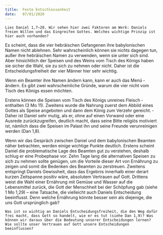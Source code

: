 ```yaml
---
title:  Feste Entschlossenheit
date:   07/01/2020
---
```


`Lies Daniel 1,7–20. Wir sehen hier zwei Faktoren am Werk: Daniels freien Willen und das Eingreifen Gottes. Welches wichtige Prinzip ist hier auch vorhanden?`

Es scheint, dass die vier hebräischen Gefangenen ihre babylonischen Namen nicht ablehnen. Sehr wahrscheinlich können sie nichts dagegen tun, außer ihre hebräischen Namen zu verwenden, wenn sie unter sich sind. Aber hinsichtlich der Speisen und des Weins vom Tisch des Königs haben sie sicher die Wahl, sie zu sich zu nehmen oder nicht. Daher ist die Entscheidungsfreiheit der vier Männer hier sehr wichtig.

Wenn ein Beamter ihre Namen ändern kann, kann er auch das Menü ­ändern. Es gibt zwei wahrscheinliche Gründe, warum die vier nicht vom Tisch des Königs essen möchten.

Erstens können die Speisen vom Tisch des Königs unreines Fleisch ­enthalten (3 Mo 11). Zweitens wurde die Nahrung zuerst dem Abbild eines Gottes als Speise angeboten und dann dem König zum Verzehr gereicht. ­Daher ist Daniel sehr mutig, als er, ohne auf einen Vorwand oder eine Ausrede zurückzugreifen, deutlich macht, dass seine Bitte religiös motiviert ist, nämlich dass die Speisen im Palast ihn und seine Freunde verunreinigen werden (Dan 1,8).

Wenn wir das Gespräch zwischen Daniel und dem babylonischen Beamten näher betrachten, werden einige wichtige Punkte deutlich. Erstens scheint Daniel die problematische Lage des Beamten gut zu verstehen, deshalb schlug er eine Probephase vor. Zehn Tage lang die alternativen Speisen zu sich zu nehmen sollte genügen, um die Vorteile dieser Art von Ernährung zu zeigen und somit die Bedenken des Beamten zu zerstreuen. Zweitens entspringt Daniels Gewissheit, dass das Ergebnis innerhalb einer derart kurzen Zeitspanne positiv wäre, absolutem Vertrauen auf Gott. Drittens weist die Wahl einer Ernährung mit Gemüse und Wasser auf die Lebensmittel zurück, die Gott der Menschheit bei der Schöpfung gab (siehe 1 Mo 1,29) – eine ­Tatsache, die vielleicht auch Daniels Entscheidung beeinflusst. Denn welche Ernährung könnte besser sein als diejenige, die uns Gott ursprünglich gab?

`Was ist so wichtig an Daniels Entscheidungsfreiheit, die den Weg dafür frei macht, dass Gott so handelt, wie er es tut (siehe Dan 1,9)? Was können wir daraus über die Bedeutung unserer Entscheidungen lernen? Wie sollte unser Vertrauen auf Gott unsere Entscheidungen beeinflussen?`